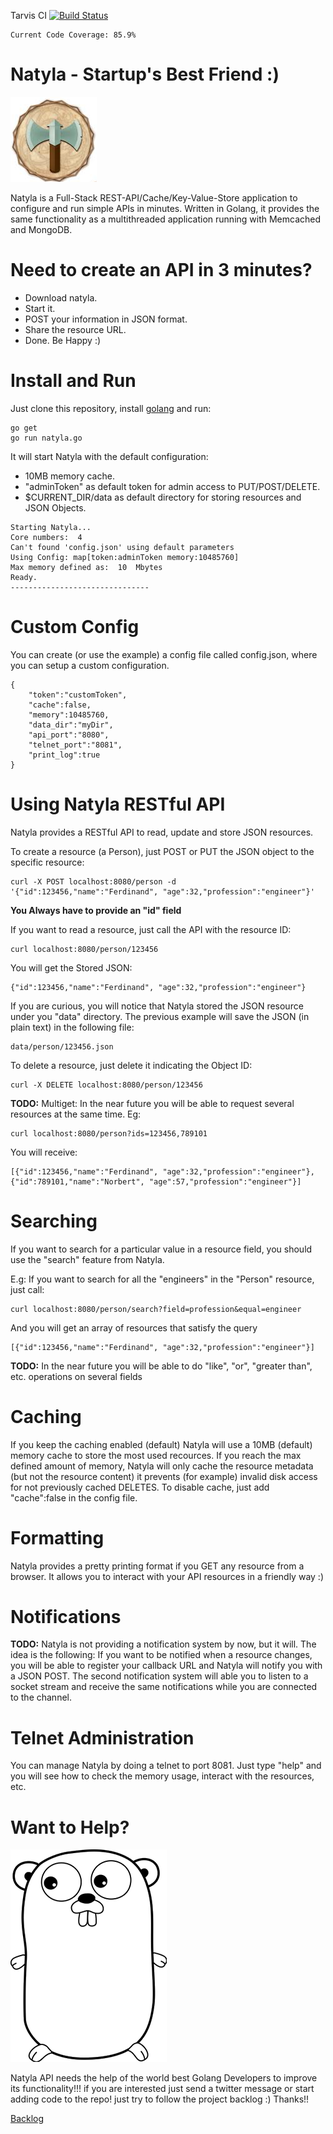 Tarvis CI
[![Build Status](https://travis-ci.org/Fersca/natyla.svg?branch=master)](https://travis-ci.org/Fersca/natyla)
~~~
Current Code Coverage: 85.9%
~~~


Natyla - Startup's Best Friend :)
======
![alt tag](https://github.com/Fersca/natyla/blob/master/logoNatyla.png?raw=true)

Natyla is a Full-Stack REST-API/Cache/Key-Value-Store application to configure and run simple APIs in minutes. Written in Golang, it provides the same functionality as a multithreaded application running with Memcached and MongoDB.


Need to create an API in 3 minutes?
==================================
  - Download natyla.
  - Start it.
  - POST your information in JSON format.
  - Share the resource URL.
  - Done. Be Happy :)

Install and Run
===============

Just clone this repository, install [golang](http://golang.org/) and run:

~~~
go get
go run natyla.go
~~~
It will start Natyla with the default configuration:
  - 10MB memory cache.
  - "adminToken" as default token for admin access to PUT/POST/DELETE.
  - $CURRENT_DIR/data as default directory for storing resources and JSON Objects. 
~~~
Starting Natyla...
Core numbers:  4
Can't found 'config.json' using default parameters
Using Config: map[token:adminToken memory:10485760]
Max memory defined as:  10  Mbytes
Ready.
-------------------------------
~~~

Custom Config
=============

You can create (or use the example) a config file called config.json, where you can setup a custom configuration.
~~~
{
    "token":"customToken",
    "cache":false,
    "memory":10485760,
    "data_dir":"myDir",
    "api_port":"8080",
    "telnet_port":"8081",
    "print_log":true
}
~~~


Using Natyla RESTful API
========================

Natyla provides a RESTful API to read, update and store JSON resources.

To create a resource (a Person), just POST or PUT the JSON object to the specific resource:

~~~
curl -X POST localhost:8080/person -d '{"id":123456,"name":"Ferdinand", "age":32,"profession":"engineer"}'
~~~

**You Always have to provide an "id" field**

If you want to read a resource, just call the API with the resource ID:

~~~
curl localhost:8080/person/123456
~~~

You will get the Stored JSON:

~~~
{"id":123456,"name":"Ferdinand", "age":32,"profession":"engineer"}
~~~

If you are curious, you will notice that Natyla stored the JSON resource under you "data" directory.
The previous example will save the JSON (in plain text) in the following file: 

~~~
data/person/123456.json
~~~

To delete a resource, just delete it indicating the Object ID:

~~~
curl -X DELETE localhost:8080/person/123456
~~~

**TODO:** 
Multiget: In the near future you will be able to request several resources at the same time. Eg:

~~~
curl localhost:8080/person?ids=123456,789101
~~~
You will receive:
~~~
[{"id":123456,"name":"Ferdinand", "age":32,"profession":"engineer"},{"id":789101,"name":"Norbert", "age":57,"profession":"engineer"}]
~~~


Searching
=========

If you want to search for a particular value in a resource field, you should use the "search" feature from Natyla.

E.g: If you want to search for all the "engineers" in the "Person" resource, just call:

~~~
curl localhost:8080/person/search?field=profession&equal=engineer
~~~

And you will get an array of resources that satisfy the query

~~~
[{"id":123456,"name":"Ferdinand", "age":32,"profession":"engineer"}]
~~~

**TODO:**
In the near future you will be able to do "like", "or", "greater than", etc. operations on several fields

Caching
=======

If you keep the caching enabled (default) Natyla will use a 10MB (default) memory cache to store the most used recources. If you reach the max defined amount of memory, Natyla will only cache the resource metadata (but not the resource content) it prevents (for example) invalid disk access for not previously cached DELETES. To disable cache, just add "cache":false in the config file.

Formatting
==========

Natyla provides a pretty printing format if you GET any resource from a browser. It allows you to interact with your API resources in a friendly way :)

Notifications
=============

**TODO:**
Natyla is not providing a notification system by now, but it will. The idea is the following: If you want to be notified when a resource changes, you will be able to register your callback URL and Natyla will notify you with a JSON POST. The second notification system will able you to listen to a socket stream and receive the same notifications while you are connected to the channel.

Telnet Administration
=====================

You can manage Natyla by doing a telnet to port 8081. Just type "help" and you will see how to check the memory usage, interact with the resources, etc.

Want to Help?
=============

![alt tag](https://github.com/Fersca/natyla/blob/gh-pages/images/go.png?raw=true)

Natyla API needs the help of the world best Golang Developers to improve its functionality!!! if you are interested just send a twitter message or start adding code to the repo! just try to follow the project backlog :) Thanks!!

[Backlog](https://github.com/Fersca/natyla/blob/master/Backlog.txt)
